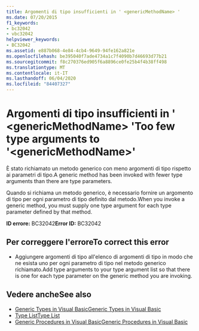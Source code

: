 ```yaml
---
title: Argomenti di tipo insufficienti in ' <genericMethodName> '
ms.date: 07/20/2015
f1_keywords:
- bc32042
- vbc32042
helpviewer_keywords:
- BC32042
ms.assetid: e887b068-4e84-4cb4-9649-94fe162a821e
ms.openlocfilehash: be395040f7ade4734a1c7f4090b7d46693d77b21
ms.sourcegitcommit: f8c270376ed905f6a8896ce0fe25b4f4b38ff498
ms.translationtype: MT
ms.contentlocale: it-IT
ms.lasthandoff: 06/04/2020
ms.locfileid: "84407327"
---
```

# <a name="too-few-type-arguments-to-genericmethodname"></a><span data-ttu-id="761fd-102">Argomenti di tipo insufficienti in ' \<genericMethodName> '</span><span class="sxs-lookup"><span data-stu-id="761fd-102">Too few type arguments to '\<genericMethodName>'</span></span>
<span data-ttu-id="761fd-103">È stato richiamato un metodo generico con meno argomenti di tipo rispetto ai parametri di tipo.</span><span class="sxs-lookup"><span data-stu-id="761fd-103">A generic method has been invoked with fewer type arguments than there are type parameters.</span></span>  
  
 <span data-ttu-id="761fd-104">Quando si richiama un metodo generico, è necessario fornire un argomento di tipo per ogni parametro di tipo definito dal metodo.</span><span class="sxs-lookup"><span data-stu-id="761fd-104">When you invoke a generic method, you must supply one type argument for each type parameter defined by that method.</span></span>  
  
 <span data-ttu-id="761fd-105">**ID errore:** BC32042</span><span class="sxs-lookup"><span data-stu-id="761fd-105">**Error ID:** BC32042</span></span>  
  
## <a name="to-correct-this-error"></a><span data-ttu-id="761fd-106">Per correggere l'errore</span><span class="sxs-lookup"><span data-stu-id="761fd-106">To correct this error</span></span>  
  
- <span data-ttu-id="761fd-107">Aggiungere argomenti di tipo all'elenco di argomenti di tipo in modo che ne esista uno per ogni parametro di tipo nel metodo generico richiamato.</span><span class="sxs-lookup"><span data-stu-id="761fd-107">Add type arguments to your type argument list so that there is one for each type parameter on the generic method you are invoking.</span></span>  
  
## <a name="see-also"></a><span data-ttu-id="761fd-108">Vedere anche</span><span class="sxs-lookup"><span data-stu-id="761fd-108">See also</span></span>

- [<span data-ttu-id="761fd-109">Generic Types in Visual Basic</span><span class="sxs-lookup"><span data-stu-id="761fd-109">Generic Types in Visual Basic</span></span>](../programming-guide/language-features/data-types/generic-types.md)
- [<span data-ttu-id="761fd-110">Type List</span><span class="sxs-lookup"><span data-stu-id="761fd-110">Type List</span></span>](../language-reference/statements/type-list.md)
- [<span data-ttu-id="761fd-111">Generic Procedures in Visual Basic</span><span class="sxs-lookup"><span data-stu-id="761fd-111">Generic Procedures in Visual Basic</span></span>](../programming-guide/language-features/data-types/generic-procedures.md)
